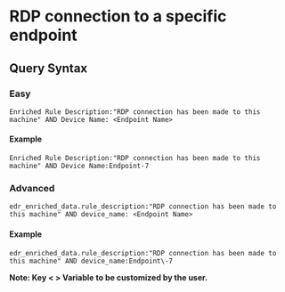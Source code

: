 # RDP connection to a specific endpoint

## Query Syntax 
### Easy 
```
Enriched Rule Description:"RDP connection has been made to this machine" AND Device Name: <Endpoint Name>
```
#### Example
```
Enriched Rule Description:"RDP connection has been made to this machine" AND Device Name:Endpoint-7
```
### Advanced
```
edr_enriched_data.rule_description:"RDP connection has been made to this machine" AND device_name: <Endpoint Name>
```
#### Example
```
edr_enriched_data.rule_description:"RDP connection has been made to this machine" AND device_name:Endpoint\-7
```
**Note: Key < > Variable to be customized by the user.**
